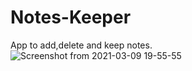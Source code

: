 # Notes-Keeper
App to add,delete and keep notes.
![Screenshot from 2021-03-09 19-55-55](https://user-images.githubusercontent.com/61577835/110485390-95a55680-8111-11eb-9acd-02cfd2f8c34c.png)


